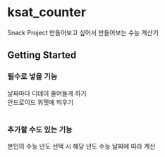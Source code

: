 # ksat_counter

Snack Project
만들어보고 싶어서 만들어보는 수능 계산기

## Getting Started

### 필수로 넣을 기능<br/>
날짜마다 디데이 줄어들게 하기<br/>
안드로이드 위젯에 띄우기<br/>
<br/>
### 추가할 수도 있는 기능<br/>
본인의 수능 년도 선택 시 해당 년도 수능 날짜에 따라 계산<br/>
